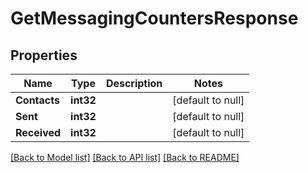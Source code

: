 # GetMessagingCountersResponse

## Properties
Name | Type | Description | Notes
------------ | ------------- | ------------- | -------------
**Contacts** | **int32** |  | [default to null]
**Sent** | **int32** |  | [default to null]
**Received** | **int32** |  | [default to null]

[[Back to Model list]](../README.md#documentation-for-models) [[Back to API list]](../README.md#documentation-for-api-endpoints) [[Back to README]](../README.md)



